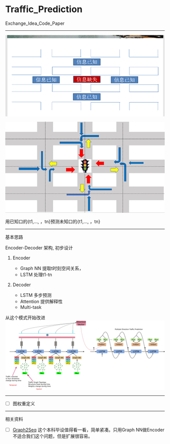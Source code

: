 # Traffic_Prediction
 Exchange_Idea_Code_Paper

 ***

![Traffic Prediction Problem](Problem.png "Traffic Prediction Problem")

![Traffic Flow](Traffic_Flow.png "Traffic Flow")

 用已知口的{t1,..., ，tn}预测未知口的{t1,..., ，tn}

***

基本思路

Encoder-Decoder 架构, 初步设计

1. Encoder 

    * Graph NN 提取t时刻空间关系，
    * LSTM 处理t1-tn

2. Decoder

    * LSTM 多步预测
    * Attention 提供解释性
    * Multi-task 

从这个模式开始改进
![Basic Idea](basic_idea_v2.png "Basic Idea")

***

- [ ] 图权重定义

***

相关资料


- [ ] [Graph2Seq](https://github.com/nwpuhq/Graph2Seq) 这个本科毕设值得看一看，简单紧凑。只用Graph NN做Encoder不适合我们这个问题，但是扩展很容易。 






